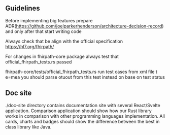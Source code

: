 ## Guidelines


Before implementing big features prepare ADR(https://github.com/joelparkerhenderson/architecture-decision-record) and only after that start writing code

Always check that be align with the official specification https://hl7.org/fhirpath/

For changes in fhirpath-core package always test that official_fhirpath_tests.rs passed


fhirpath-core/tests/official_fhirpath_tests.rs run test cases from xml file t e=mea you should parse otuout from this test instead on base on test status


## Doc site
./doc-site directory contains documentation site with several React/Svelte application.
Comparison application should show how our Rust library works in comparison with other programming languages implementation.
All cards, charts and badges should show the difference between the best in class  library like Java.
